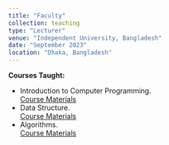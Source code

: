 ```yaml
---
title: "Faculty"
collection: teaching
type: "Lecturer"
venue: "Independent University, Bangladesh"
date: "September 2023"
location: "Dhaka, Bangladesh"
---
```


**Courses Taught:**
- Introduction to Computer Programming.  
  [Course Materials](https://github.com/i-am-junayed/data-structure)
- Data Structure.  
  [Course Materials](https://github.com/i-am-junayed/data-structure)
- Algorithms.  
  [Course Materials](https://github.com/i-am-junayed/algorithms)
  
